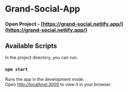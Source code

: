 # Grand-Social-App

### Open Project - [https://grand-social.netlify.app/](https://grand-social.netlify.app/)

## Available Scripts

In the project directory, you can run:

### `npm start`

Runs the app in the development mode.\
Open [http://localhost:3000](http://localhost:3000) to view it in your browser.
